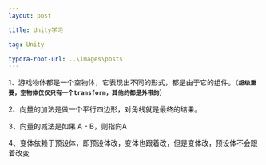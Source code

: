 ```yaml
---
layout: post

title: Unity学习

tag: Unity

typora-root-url: ..\images\posts
---
```


1、游戏物体都是一个空物体，它表现出不同的形式，都是由于它的组件。（**`超级重要，空物体仅仅只有一个transform，其他的都是外带的`**）

2、向量的加法是做一个平行四边形，对角线就是最终的结果。

3、向量的减法是如果 A - B，则指向A

4、变体依赖于预设体，即预设体改，变体也跟着改，但是变体改，预设体不会跟着改变